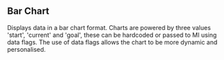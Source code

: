 ## Bar Chart

Displays data in a bar chart format. Charts are powered by three values 'start', 'current' and 'goal', these can be hardcoded or passed to MI using data flags. The use of data flags allows the chart to be more dynamic and personalised.
